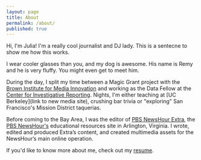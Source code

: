 ```yaml
---
layout: page
title: About
permalink: /about/
published: true
---
```


Hi, I'm Julia! I'm a really cool journalist and DJ lady. This is a sentecne to show me how this works.

I wear cooler glasses than you, and my dog is awesome. His name is Remy and he is very fluffy. You might even get to meet him.

During the day, I split my time between a Magic Grant project with the [Brown Institute for Media Innovation](http://brown.stanford.edu) and working as the Data Fellow at the [Center for Investigative Reporting](http://www.revealnews.org). Nights, I'm either teaching at [UC Berkeley](link to new media site), crushing bar trivia or "exploring" San Francisco's Mission District taquerias.

Before coming to the Bay Area, I was the editor of [PBS NewsHour Extra](http://www.newshour.pbs.org/extra), the [PBS NewsHour's](http://newshour.pbs.org) educational resources site in Arlington, Virginia. I wrote, edited and produced Extra’s content, and created multimedia assets for the NewsHour’s main online operation.

If you'd like to know more about me, check out my [resume](/resume/).
